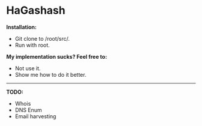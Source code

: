 # HaGashash

**Installation:**
* Git clone to /root/src/.
* Run with root.

**My implementation sucks? Feel free to:**
* Not use it.
* Show me how to do it better.

----------------------------------------------------------

**TODO:**
* Whois
* DNS Enum
* Email harvesting
